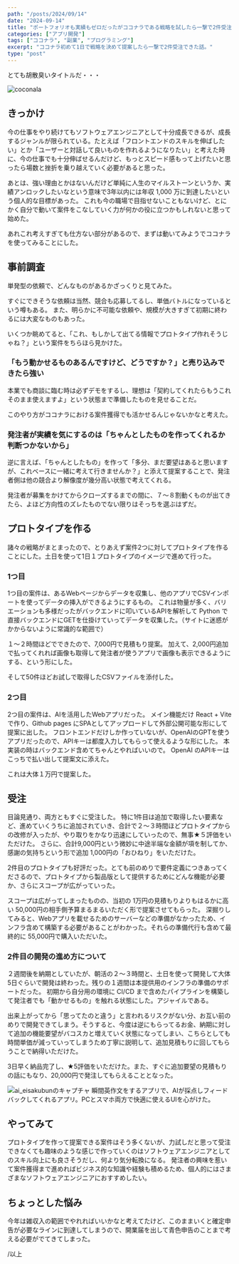 ```yaml
---
path: "/posts/2024/09/14"
date: "2024-09-14"
title: "ポートフォリオも実績もゼロだったがココナラである戦略を試したら一撃で2件受注できた"
categories: ["アプリ開発"]
tags: ["ココナラ", "副業", "プログラミング"]
excerpt: "ココナラ初めて1日で戦略を決めて提案したら一撃で2件受注できた話。"
type: "post"
---
```


とても胡散臭いタイトルだ・・・

![coconala](/14_pic_1.png)

## きっかけ

今の仕事をやり続けてもソフトウェアエンジニアとして十分成長できるが、成長するジャンルが限られている。たとえば「フロントエンドのスキルを伸ばしたい」とか「ユーザーと対話して良いものを作れるようになりたい」と考えた時に、今の仕事でも十分伸ばせるんだけど、もっとスピード感もって上げたいと思ったら場数と挫折を乗り越えていく必要があると思った。

あとは、強い理由とかはないんだけど単純に人生のマイルストーンというか、実績アンロックしたいなという意味で3年以内には年収 1,000 万に到達したいという個人的な目標があった。
これも今の職場で目指せないこともないけど、とにかく自分で動いて案件をこなしていく力が何かの役に立つかもしれないと思って始めた。

あれこれ考えすぎても仕方ない部分があるので、まずは動いてみようでココナラを使ってみることにした。

## 事前調査

単発型の依頼で、どんなものがあるかざっくりと見てみた。

すぐにできそうな依頼は当然、競合も応募してるし、単価バトルになっているという噂もある。
また、明らかに不可能な依頼や、規模が大きすぎて初期に終わるには大変なものもあった。

いくつか眺めてると、「これ、もしかして出てる情報でプロトタイプ作れそうじゃね？」という案件をちらほら見かけた。

### 「もう動かせるものあるんですけど、どうですか？」と売り込みできたら強い

本業でも商談に臨む時は必ずデモをするし、理想は「契約してくれたらもうこれそのまま使えますよ」という状態まで準備したものを見せることだ。

このやり方がココナラにおける案件獲得でも活かせるんじゃないかなと考えた。

### 発注者が実績を気にするのは「ちゃんとしたものを作ってくれるか判断つかないから」

逆に言えば、「ちゃんとしたもの」を作って「多分、まだ要望はあると思いますが、これベースに一緒に考えて行きませんか？」と添えて提案することで、発注者側は他の競合より解像度が幾分高い状態で考えてくれる。

発注者が募集をかけてからクローズするまでの間に、７〜８割動くものが出てきたら、よほど方向性のズレたものでない限りはそっちを選ぶはずだ。

## プロトタイプを作る

諸々の戦略がまとまったので、とりあえず案件2つに対してプロトタイプを作ることにした。土日を使って1日１プロトタイプのイメージで進めて行った。

### 1つ目

1つ目の案件は、あるWebページからデータを収集し、他のアプリでCSVインポートを使ってデータの挿入ができるようにするもの。
これは物量が多く、バリエーションも多様だったがバックエンドに叩いているAPIを解析して Python で直接バックエンドにGETを仕掛けていってデータを収集した。（サイトに迷惑がかからないように常識的な範囲で）

１〜２時間ほどでできたので、7,000円で見積もり提案。
加えて、2,000円追加で払ってくれれば画像も取得して発注者が使うアプリで画像も表示できるようにする、という形にした。

そして50件ほどお試しで取得したCSVファイルを添付した。

### 2つ目

2つ目の案件は、AIを活用したWebアプリだった。
メイン機能だけ React + Vite で作り、Github pages にSPAとしてアップロードして外部公開可能な形にして提案に出した。
フロントエンドだけしか作っていないが、OpenAIのGPTを使うアプリだったので、APIキーは都度入力してもらって使えるような形にした。
本実装の時はバックエンド含めてちゃんとやればいいので。
OpenAI のAPIキーはこっちで払い出して提案文に添えた。

これは大体１万円で提案した。

## 受注

目論見通り、両方ともすぐに受注した。
特に1件目は追加で取得したい要素など、進めていくうちに追加されていき、合計で２〜３時間ほどプロトタイプからの改修が入ったが、やり取りをかなり迅速にしていったので、無事★５評価をいただけた。
さらに、合計9,000円という微妙に中途半端な金額が項を制してか、感謝の気持ちという形で追加 1,000円の「おひねり」をいただけた。

2件目のプロトタイプも好評だった。とても前のめりで要件定義につきあってくださるので、プロトタイプから製品版として提供するためにどんな機能が必要か、さらにスコープが広がっていった。

スコープは広がってしまったものの、当初の 1万円の見積もりよりもはるかに高い 50,000円の相手側予算まるまるいただく形で提案させてもらった。
深掘りしてみると、Webアプリを載せるためのサーバーなどの準備がなかったため、インフラ含めて構築する必要があることがわかった。それらの準備代行も含めて最終的に 55,000円で購入いただいた。


### 2件目の開発の進め方について

２週間後を納期としていたが、朝活の２〜３時間と、土日を使って開発して大体5日ぐらいで開発は終わった。残りの１週間は本提供用のインフラの準備のサポートだった。
初期から自分用の環境に CI/CD まで含めたパイプラインを構築して発注者でも「動かせるもの」を触れる状態にした。アジャイルである。

出来上がってから「思ってたのと違う」と言われるリスクがない分、お互い前のめりで開発できてしまう。そうすると、今度は逆にもらってるお金、納期に対して追加の機能要望がバコスカと増えていく状態になってしまい、こちらとしても時間単価が減っていってしまうため丁寧に説明して、追加見積もりに回してもらうことで納得いただけた。

3日早く納品完了し、★5評価をいただけた。また、すぐに追加要望の見積もりの話にもなり、20,000円で発注してもらえることとなった。

![ai_eisakubunのキャプチャ](/14_pic_2.png)
瞬間英作文をするアプリで、AIが採点しフィードバックしてくれるアプリ。PCとスマホ両方で快適に使えるUIを心がけた。


## やってみて

プロトタイプを作って提案できる案件はそう多くないが、力試しだと思って受注できなくても趣味のような感じで作っていくのはソフトウェアエンジニアとしてのスキル向上にも良さそうだし、何より気分転換になる。
発注者の興味を惹いて案件獲得まで進めればビジネス的な知識や経験も積めるため、個人的にはさまざまなソフトウェアエンジニアにおすすめしたい。


## ちょっとした悩み

今年は雑収入の範囲でやれればいいかなと考えてたけど、このままいくと確定申告が必要なラインに到達してしまうので、開業届を出して青色申告のことまで考える必要がでてきてしまった。

/以上
